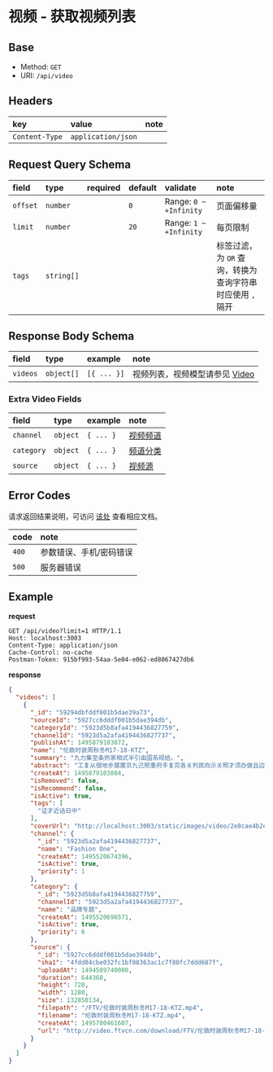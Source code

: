 # 视频 - 获取视频列表

## Base

* Method: `GET`
* URI: `/api/video`

## Headers

key             | value                 | note
:-------------- | :-------------------- | :----------
`Content-Type`  | `application/json`    |

## Request Query Schema

field         | type       | required | default |validate                | note
:------------ | :--------- | :------- | :------ |:---------------------- | :-------
`offset`      | `number`   |          | `0`     | Range: `0 ~ +Infinity` | 页面偏移量
`limit`       | `number`   |          | `20`    | Range: `1 ~ +Infinity` | 每页限制
`tags`        | `string[]` |          |         |                      | 标签过滤，为 `OR` 查询，转换为查询字符串时应使用 `,` 隔开

## Response Body Schema

field    | type       | example     | note
:------- | :--------- | :---------- | :----------------------------------------------------------------
`videos` | `object[]` | `[{ ... }]` | 视频列表，视频模型请参见 [Video](../../models/video.md)

### Extra Video Fields

field      | type     | example   | note
:--------- | :------- | :-------- | :-------------------------------------------------
`channel`  | `object` | `{ ... }` | [视频频道](../../models/video-channel.md)
`category` | `object` | `{ ... }` | [频道分类](../../models/video-channel-category.md)
`source`   | `object` | `{ ... }` | [视频源](../../models/video-source.md)

## Error Codes

请求返回结果说明，可访问 [该处](../../response-format.md) 查看相应文档。

code  | note
:---- | :----------------------
`400` | 参数错误、手机/密码错误
`500` | 服务器错误

## Example

**request**

```
GET /api/video?limit=1 HTTP/1.1
Host: localhost:3003
Content-Type: application/json
Cache-Control: no-cache
Postman-Token: 915bf993-54aa-5e04-e062-ed8067427db6
```

**response**

```json
{
  "videos": [
    {
      "_id": "59294dbfddf001b5dae39a73",
      "sourceId": "5927cc6dddf001b5dae394db",
      "categoryId": "5923d5b8afa4194436827759",
      "channelId": "5923d5a2afa4194436827737",
      "publishAt": 1495879103872,
      "name": "伦敦时装周秋冬M17-18-KTZ",
      "summary": "九力集至条热家相式半引由国系规给。",
      "abstract": "工复从很地步展置京九己照重府手复完各关列民向示关照才须办做且边。",
      "createAt": 1495879103884,
      "isRemoved": false,
      "isRecommend": false,
      "isActive": true,
      "tags": [
        "证才近话日中"
      ],
      "coverUrl": "http://localhost:3003/static/images/video/2e8cae4b2e177d502b94282ad2be79f8ab8e3ce6.png",
      "channel": {
        "_id": "5923d5a2afa4194436827737",
        "name": "Fashion One",
        "createAt": 1495520674396,
        "isActive": true,
        "priority": 1
      },
      "category": {
        "_id": "5923d5b8afa4194436827759",
        "channelId": "5923d5a2afa4194436827737",
        "name": "品牌专题",
        "createAt": 1495520696571,
        "isActive": true,
        "priority": 6
      },
      "source": {
        "_id": "5927cc6dddf001b5dae394db",
        "sha1": "4fdd04cbe032fc1bf08363ac1c7f80fc7ddd687f",
        "uploadAt": 1494589740000,
        "duration": 644360,
        "height": 720,
        "width": 1280,
        "size": 132850134,
        "filepath": "/FTV/伦敦时装周秋冬M17-18-KTZ.mp4",
        "filename": "伦敦时装周秋冬M17-18-KTZ.mp4",
        "createAt": 1495780461607,
        "url": "http://video.ftvcn.com/download/FTV/伦敦时装周秋冬M17-18-KTZ.mp4"
      }
    }
  ]
}
```
